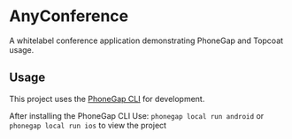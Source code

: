 AnyConference
=============

A whitelabel conference application demonstrating PhoneGap and Topcoat usage.

Usage
-----

This project uses the [PhoneGap CLI](https://github.com/mwbrooks/phonegap-cli)
for development.

After installing the PhoneGap CLI Use:
`phonegap local run android`
or
`phonegap local run ios` to view the project
